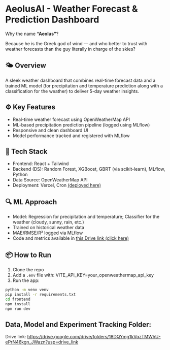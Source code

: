 # AeolusAI - Weather Forecast & Prediction Dashboard
Why the name **“Aeolus”**?

Because he is the Greek god of wind — and who better to trust with weather forecasts than the guy literally in charge of the skies?
## 🌤️ Overview
A sleek weather dashboard that combines real-time forecast data and a trained ML model (for precipitation and temperature prediction along with a classification for the weather) to deliver 5-day weather insights.

## ⚙️ Key Features
- Real-time weather forecast using OpenWeatherMap API
- ML-based precipitation prediction pipeline (logged using MLflow)
- Responsive and clean dashboard UI
- Model performance tracked and registered with MLflow

## 🧠 Tech Stack
- Frontend: React + Tailwind
- Backend (DS): Random Forest, XGBoost, GBRT (via scikit-learn), MLflow, Python
- Data Source: OpenWeatherMap API
- Deployment: Vercel, Cron [(deployed here)](https://aeolus-ai.vercel.app/)

## 🔍 ML Approach
- Model: Regression for precipitation and temperature; Classifier for the weather (cloudy, sunny, rain, etc.)
- Trained on historical weather data
- MAE/RMSE/R² logged via MLflow
- Code and metrics available in [this Drive link (click here)](https://drive.google.com/drive/folders/18DQYmg1kVqzTMWhU-ePrN46kgn_JWazn?usp=drive_link)

## 📦 How to Run
1. Clone the repo
2. Add a `.env` file with:
VITE_API_KEY=your_openweathermap_api_key
3. Run the app:
```bash
python -m venv venv
pip install -r requirements.txt
cd frontend
npm install
npm run dev
```

## Data, Model and Experiment Tracking Folder:
Drive link: https://drive.google.com/drive/folders/18DQYmg1kVqzTMWhU-ePrN46kgn_JWazn?usp=drive_link
